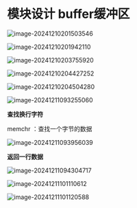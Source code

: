 # 模块设计 buffer缓冲区

![image-20241210201503546](D:\code\study\notes_stu\c++_note\picture\image-20241210201503546.png)

![image-20241210201942110](D:\code\study\notes_stu\c++_note\picture\image-20241210201942110.png)



![image-20241210203755920](D:\code\study\notes_stu\c++_note\picture\image-20241210203755920.png)

![image-20241210204427252](D:\code\study\notes_stu\c++_note\picture\image-20241210204427252.png)

![image-20241210204504280](D:\code\study\notes_stu\c++_note\picture\image-20241210204504280.png)

![image-20241211093255060](D:\code\study\notes_stu\c++_note\picture\image-20241211093255060.png)

**查找换行字符**

memchr ：查找一个字节的数据

![image-20241211093956039](D:\code\study\notes_stu\c++_note\picture\image-20241211093956039.png)

**返回一行数据**

![image-20241211094304717](D:\code\study\notes_stu\c++_note\picture\image-20241211094304717.png)

![image-20241211101110612](D:\code\study\notes_stu\c++_note\picture\image-20241211101110612.png)

![image-20241211101120588](D:\code\study\notes_stu\c++_note\picture\image-20241211101120588.png)